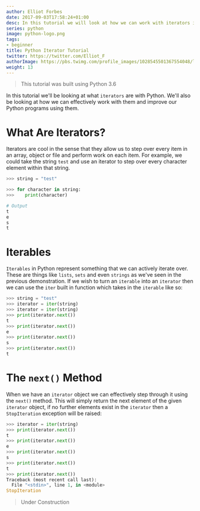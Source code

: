 ```yaml
---
author: Elliot Forbes
date: 2017-09-03T17:58:24+01:00
desc: In this tutorial we will look at how we can work with iterators in Python
series: python
image: python-logo.png
tags:
- beginner
title: Python Iterator Tutorial
twitter: https://twitter.com/Elliot_F
authorImage: https://pbs.twimg.com/profile_images/1028545501367554048/lzr43cQv_400x400.jpg
weight: 13
---
```


> This tutorial was built using Python 3.6

In this tutorial we'll be looking at what `iterators` are with Python. We'll also be looking at how we can effectively work with them and improve our Python programs using them. 

# What Are Iterators?

Iterators are cool in the sense that they allow us to step over every item in an array, object or file and perform work on each item. For example, we could take the string `test` and use an iterator to step over every character element within that string.

```python
>>> string = "test"

>>> for character in string:
>>>    print(character)

# Output
t
e
s
t
```

# Iterables

`Iterables` in Python represent something that we can actively iterate over. These are things like `lists`, `sets` and even `strings` as we've seen in the previous demonstration. If we wish to turn an `iterable` into an `iterator` then we can use the `iter` built in function which takes in the `iterable` like so:

```python
>>> string = "test"
>>> iterator = iter(string)
>>> iterator = iter(string)
>>> print(iterator.next())
t
>>> print(iterator.next())
e
>>> print(iterator.next())
s
>>> print(iterator.next())
t
```

# The `next()` Method

When we have an `iterator` object we can effectively step through it using the `next()` method. This will simply return the next element of the given `iterator` object, if no further elements exist in the `iterator` then a `StopIteration` exception will be raised:

```python
>>> iterator = iter(string)
>>> print(iterator.next())
t
>>> print(iterator.next())
e
>>> print(iterator.next())
s
>>> print(iterator.next())
t
>>> print(iterator.next())
Traceback (most recent call last):
  File "<stdin>", line 1, in <module>
StopIteration
```

> Under Construction

